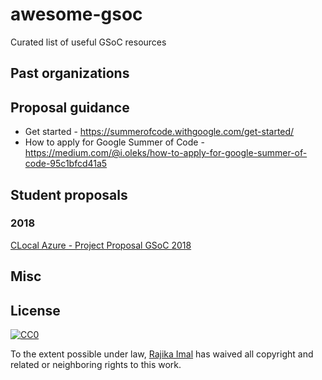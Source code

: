 # awesome-gsoc

Curated list of useful GSoC resources

## Past organizations

## Proposal guidance

- Get started - https://summerofcode.withgoogle.com/get-started/
- How to apply for Google Summer of Code - https://medium.com/@i.oleks/how-to-apply-for-google-summer-of-code-95c1bfcd41a5

## Student proposals

### 2018

[CLocal Azure - Project Proposal GSoC 2018](https://github.com/cloudlibz/clocal-azure/wiki/Project-Proposal---GSoC-2018)
## Misc

## License

[![CC0](http://mirrors.creativecommons.org/presskit/buttons/88x31/svg/cc-zero.svg)](https://creativecommons.org/publicdomain/zero/1.0/)

To the extent possible under law, [Rajika Imal](https://rajikaimal.github.io) has waived all copyright and related or neighboring rights to this work.

